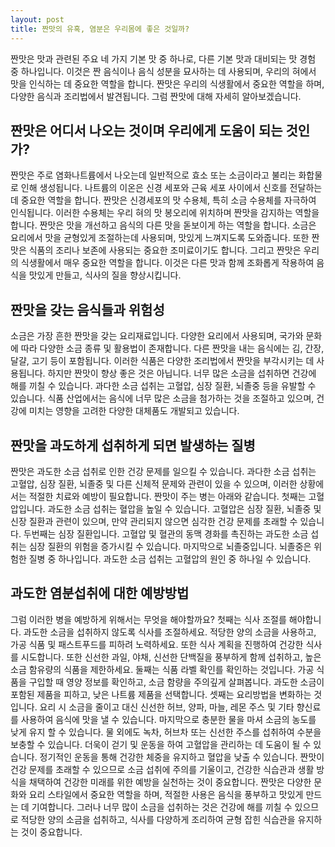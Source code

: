 ```yaml
---
layout: post
title: 짠맛의 유혹, 염분은 우리몸에 좋은 것일까?
---
```


짠맛은 맛과 관련된 주요 네 가지 기본 맛 중 하나로, 다른 기본 맛과 대비되는 맛 경험 중 하나입니다. 이것은 짠 음식이나 음식 성분을 묘사하는 데 사용되며, 우리의 혀에서 맛을 인식하는 데 중요한 역할을 합니다. 짠맛은 우리의 식생활에서 중요한 역할을 하며, 다양한 음식과 조리법에서 발견됩니다. 그럼 짠맛에 대해 자세히 알아보겠습니다.


<h2>짠맛은 어디서 나오는 것이며 우리에게 도움이 되는 것인가?</h2>
짠맛은 주로 염화나트륨에서 나오는데 일반적으로 효소 또는 소금이라고 불리는 화합물로 인해 생성됩니다. 나트륨의 이온은 신경 세포와 근육 세포 사이에서 신호를 전달하는 데 중요한 역할을 합니다. 짠맛은 신경세포의 맛 수용체, 특히 소금 수용체를 자극하여 인식됩니다. 이러한 수용체는 우리 혀의 맛 봉오리에 위치하며 짠맛을 감지하는 역할을 합니다. 짠맛은 맛을 개선하고 음식의 다른 맛을 돋보이게 하는 역할을 합니다. 소금은 요리에서 맛을 균형있게 조절하는데 사용되며, 맛있게 느껴지도록 도와줍니다. 또한 짠맛은 식품의 조리나 보존에 사용되는 중요한 조미료이기도 합니다. 그리고 짠맛은 우리의 식생활에서 매우 중요한 역할을 합니다. 이것은 다른 맛과 함께 조화롭게 작용하여 음식을 맛있게 만들고, 식사의 질을 향상시킵니다.


<h2>짠맛을 갖는 음식들과 위험성</h2>
소금은 가장 흔한 짠맛을 갖는 요리재료입니다. 다양한 요리에서 사용되며, 국가와 문화에 따라 다양한 소금 종류 및 활용법이 존재합니다. 다른 짠맛을 내는 음식에는 김, 간장, 달걀, 고기 등이 포함됩니다. 이러한 식품은 다양한 조리법에서 짠맛을 부각시키는 데 사용됩니다. 하지만 짠맛이 향상 좋은 것은 아닙니다. 너무 많은 소금을 섭취하면 건강에 해를 끼칠 수 있습니다. 과다한 소금 섭취는 고혈압, 심장 질환, 뇌졸중 등을 유발할 수 있습니다. 식품 산업에서는 음식에 너무 많은 소금을 첨가하는 것을 조절하고 있으며, 건강에 미치는 영향을 고려한 다양한 대체품도 개발되고 있습니다. 


<h2>짠맛을 과도하게 섭취하게 되면 발생하는 질병</h2>
짠맛은 과도한 소금 섭취로 인한 건강 문제를 일으킬 수 있습니다. 과다한 소금 섭취는 고혈압, 심장 질환, 뇌졸중 및 다른 신체적 문제와 관련이 있을 수 있으며, 이러한 상황에서는 적절한 치료와 예방이 필요합니다. 짠맛이 주는 병는 아래와 같습니다. 첫째는 고혈압입니다. 과도한 소금 섭취는 혈압을 높일 수 있습니다. 고혈압은 심장 질환, 뇌졸중 및 신장 질환과 관련이 있으며, 만약 관리되지 않으면 심각한 건강 문제를 초래할 수 있습니다. 두번째는 심장 질환입니다. 고혈압 및 혈관의 동맥 경화를 촉진하는 과도한 소금 섭취는 심장 질환의 위험을 증가시킬 수 있습니다. 마지막으로 뇌졸중입니다. 뇌졸중은 위험한 질병 중 하나입니다. 과도한 소금 섭취는 고혈압의 원인 중 하나일 수 있습니다.


<h2>과도한 염분섭취에 대한 예방방법</h2>
그럼 이러한 병을 예방하게 위해서는 무엇을 해야할까요? 첫째는 식사 조절를 해야합니다. 과도한 소금을 섭취하지 않도록 식사를 조절하세요. 적당한 양의 소금을 사용하고, 가공 식품 및 패스트푸드를 피하려 노력하세요. 또한 식사 계획을 진행하여 건강한 식사를 시도합니다. 또한 신선한 과일, 야채, 신선한 단백질을 풍부하게 함께 섭취하고, 높은 소금 함유량의 식품을 제한하세요. 둘째는 식품 라벨 확인를 확인하는 것입니다. 가공 식품을 구입할 때 영양 정보를 확인하고, 소금 함량을 주의깊게 살펴봅니다. 과도한 소금이 포함된 제품을 피하고, 낮은 나트륨 제품을 선택합니다. 셋째는 요리방법을 변화하는 것입니다. 요리 시 소금을 줄이고 대신 신선한 허브, 양파, 마늘, 레몬 주스 및 기타 향신료를 사용하여 음식에 맛을 낼 수 있습니다. 마지막으로 충분한 물을 마셔 소금의 농도를 낮게 유지 할 수 있습니다. 물 외에도 녹차, 허브차 또는 신선한 주스를 섭취하여 수분을 보충할 수 있습니다. 더욱이 걷기 및 운동을 하여 고혈압을 관리하는 데 도움이 될 수 있습니다. 정기적인 운동을 통해 건강한 체중을 유지하고 혈압을 낮출 수 있습니다. 짠맛이 건강 문제를 초래할 수 있으므로 소금 섭취에 주의를 기울이고, 건강한 식습관과 생활 방식을 채택하여 건강한 미래를 위한 예방을 실천하는 것이 중요합니다. 짠맛은 다양한 문화와 요리 스타일에서 중요한 역할을 하며, 적절한 사용은 음식을 풍부하고 맛있게 만드는 데 기여합니다. 그러나 너무 많이 소금을 섭취하는 것은 건강에 해를 끼칠 수 있으므로 적당한 양의 소금을 섭취하고, 식사를 다양하게 조리하여 균형 잡힌 식습관을 유지하는 것이 중요합니다.